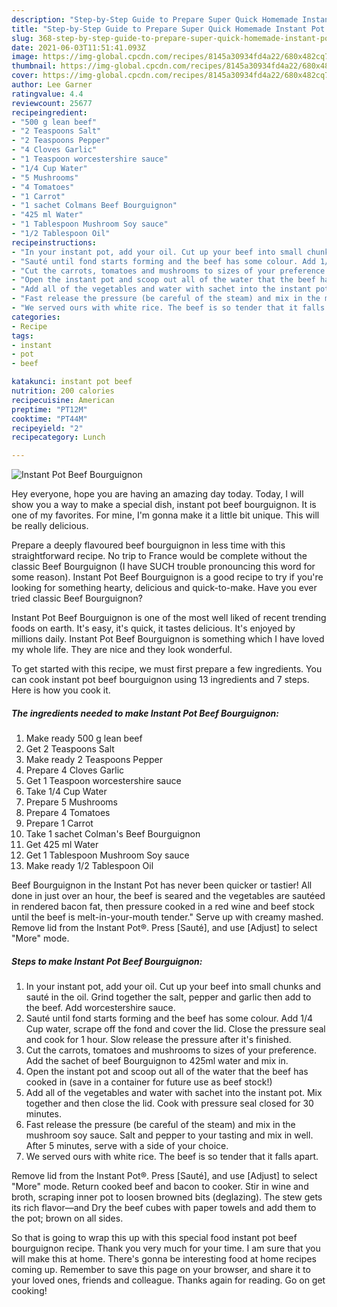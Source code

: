 ```yaml
---
description: "Step-by-Step Guide to Prepare Super Quick Homemade Instant Pot Beef Bourguignon"
title: "Step-by-Step Guide to Prepare Super Quick Homemade Instant Pot Beef Bourguignon"
slug: 368-step-by-step-guide-to-prepare-super-quick-homemade-instant-pot-beef-bourguignon
date: 2021-06-03T11:51:41.093Z
image: https://img-global.cpcdn.com/recipes/8145a30934fd4a22/680x482cq70/instant-pot-beef-bourguignon-recipe-main-photo.jpg
thumbnail: https://img-global.cpcdn.com/recipes/8145a30934fd4a22/680x482cq70/instant-pot-beef-bourguignon-recipe-main-photo.jpg
cover: https://img-global.cpcdn.com/recipes/8145a30934fd4a22/680x482cq70/instant-pot-beef-bourguignon-recipe-main-photo.jpg
author: Lee Garner
ratingvalue: 4.4
reviewcount: 25677
recipeingredient:
- "500 g lean beef"
- "2 Teaspoons Salt"
- "2 Teaspoons Pepper"
- "4 Cloves Garlic"
- "1 Teaspoon worcestershire sauce"
- "1/4 Cup Water"
- "5 Mushrooms"
- "4 Tomatoes"
- "1 Carrot"
- "1 sachet Colmans Beef Bourguignon"
- "425 ml Water"
- "1 Tablespoon Mushroom Soy sauce"
- "1/2 Tablespoon Oil"
recipeinstructions:
- "In your instant pot, add your oil. Cut up your beef into small chunks and sauté in the oil. Grind together the salt, pepper and garlic then add to the beef. Add worcestershire sauce."
- "Sauté until fond starts forming and the beef has some colour. Add 1/4 Cup water, scrape off the fond and cover the lid. Close the pressure seal and cook for 1 hour. Slow release the pressure after it&#39;s finished."
- "Cut the carrots, tomatoes and mushrooms to sizes of your preference. Add the sachet of beef Bourguignon to 425ml water and mix in."
- "Open the instant pot and scoop out all of the water that the beef has cooked in (save in a container for future use as beef stock!)"
- "Add all of the vegetables and water with sachet into the instant pot. Mix together and then close the lid. Cook with pressure seal closed for 30 minutes."
- "Fast release the pressure (be careful of the steam) and mix in the mushroom soy sauce. Salt and pepper to your tasting and mix in well. After 5 minutes, serve with a side of your choice."
- "We served ours with white rice. The beef is so tender that it falls apart."
categories:
- Recipe
tags:
- instant
- pot
- beef

katakunci: instant pot beef 
nutrition: 200 calories
recipecuisine: American
preptime: "PT12M"
cooktime: "PT44M"
recipeyield: "2"
recipecategory: Lunch

---
```



![Instant Pot Beef Bourguignon](https://img-global.cpcdn.com/recipes/8145a30934fd4a22/680x482cq70/instant-pot-beef-bourguignon-recipe-main-photo.jpg)

Hey everyone, hope you are having an amazing day today. Today, I will show you a way to make a special dish, instant pot beef bourguignon. It is one of my favorites. For mine, I'm gonna make it a little bit unique. This will be really delicious.

Prepare a deeply flavoured beef bourguignon in less time with this straightforward recipe. No trip to France would be complete without the classic Beef Bourguignon (I have SUCH trouble pronouncing this word for some reason). Instant Pot Beef Bourguignon is a good recipe to try if you&#39;re looking for something hearty, delicious and quick-to-make. Have you ever tried classic Beef Bourguignon?

Instant Pot Beef Bourguignon is one of the most well liked of recent trending foods on earth. It's easy, it's quick, it tastes delicious. It's enjoyed by millions daily. Instant Pot Beef Bourguignon is something which I have loved my whole life. They are nice and they look wonderful.


To get started with this recipe, we must first prepare a few ingredients. You can cook instant pot beef bourguignon using 13 ingredients and 7 steps. Here is how you cook it.

<!--inarticleads1-->

##### The ingredients needed to make Instant Pot Beef Bourguignon:

1. Make ready 500 g lean beef
1. Get 2 Teaspoons Salt
1. Make ready 2 Teaspoons Pepper
1. Prepare 4 Cloves Garlic
1. Get 1 Teaspoon worcestershire sauce
1. Take 1/4 Cup Water
1. Prepare 5 Mushrooms
1. Prepare 4 Tomatoes
1. Prepare 1 Carrot
1. Take 1 sachet Colman&#39;s Beef Bourguignon
1. Get 425 ml Water
1. Get 1 Tablespoon Mushroom Soy sauce
1. Make ready 1/2 Tablespoon Oil


Beef Bourguignon in the Instant Pot has never been quicker or tastier! All done in just over an hour, the beef is seared and the vegetables are sautéed in rendered bacon fat, then pressure cooked in a red wine and beef stock until the beef is melt-in-your-mouth tender.&#34; Serve up with creamy mashed. Remove lid from the Instant Pot®. Press [Sauté], and use [Adjust] to select &#34;More&#34; mode. 

<!--inarticleads2-->

##### Steps to make Instant Pot Beef Bourguignon:

1. In your instant pot, add your oil. Cut up your beef into small chunks and sauté in the oil. Grind together the salt, pepper and garlic then add to the beef. Add worcestershire sauce.
1. Sauté until fond starts forming and the beef has some colour. Add 1/4 Cup water, scrape off the fond and cover the lid. Close the pressure seal and cook for 1 hour. Slow release the pressure after it&#39;s finished.
1. Cut the carrots, tomatoes and mushrooms to sizes of your preference. Add the sachet of beef Bourguignon to 425ml water and mix in.
1. Open the instant pot and scoop out all of the water that the beef has cooked in (save in a container for future use as beef stock!)
1. Add all of the vegetables and water with sachet into the instant pot. Mix together and then close the lid. Cook with pressure seal closed for 30 minutes.
1. Fast release the pressure (be careful of the steam) and mix in the mushroom soy sauce. Salt and pepper to your tasting and mix in well. After 5 minutes, serve with a side of your choice.
1. We served ours with white rice. The beef is so tender that it falls apart.


Remove lid from the Instant Pot®. Press [Sauté], and use [Adjust] to select &#34;More&#34; mode. Return cooked beef and bacon to cooker. Stir in wine and broth, scraping inner pot to loosen browned bits (deglazing). The stew gets its rich flavor—and Dry the beef cubes with paper towels and add them to the pot; brown on all sides. 

So that is going to wrap this up with this special food instant pot beef bourguignon recipe. Thank you very much for your time. I am sure that you will make this at home. There's gonna be interesting food at home recipes coming up. Remember to save this page on your browser, and share it to your loved ones, friends and colleague. Thanks again for reading. Go on get cooking!
